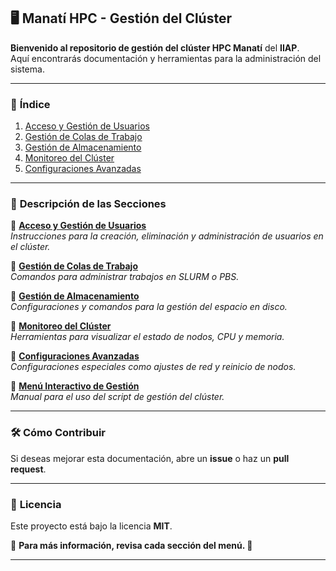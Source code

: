 ## 🖥️ **Manatí HPC - Gestión del Clúster**  

**Bienvenido al repositorio de gestión del clúster HPC Manatí** del **IIAP**.  
Aquí encontrarás documentación y herramientas para la administración del sistema.  

---

### 📜 **Índice**  

1. [Acceso y Gestión de Usuarios](inicio/usuarios.md)  
2. [Gestión de Colas de Trabajo](procesamiento/colas.md)  
3. [Gestión de Almacenamiento](storage/storage.md)  
4. [Monitoreo del Clúster](monitoreo/monitoreo.md)  
5. [Configuraciones Avanzadas](otro/config.md)  

---

### 📂 **Descripción de las Secciones**  

📌 **[Acceso y Gestión de Usuarios](usuarios.md)**  
_Instrucciones para la creación, eliminación y administración de usuarios en el clúster._  

📌 **[Gestión de Colas de Trabajo](colas.md)**  
_Comandos para administrar trabajos en SLURM o PBS._  

📌 **[Gestión de Almacenamiento](storage.md)**  
_Configuraciones y comandos para la gestión del espacio en disco._  

📌 **[Monitoreo del Clúster](monitoreo.md)**  
_Herramientas para visualizar el estado de nodos, CPU y memoria._  

📌 **[Configuraciones Avanzadas](config.md)**  
_Configuraciones especiales como ajustes de red y reinicio de nodos._  

📌 **[Menú Interactivo de Gestión](menu.md)**  
_Manual para el uso del script de gestión del clúster._  

---

### 🛠 **Cómo Contribuir**  
Si deseas mejorar esta documentación, abre un **issue** o haz un **pull request**.  

---

### 📜 **Licencia**  
Este proyecto está bajo la licencia **MIT**.  

📢 **Para más información, revisa cada sección del menú. 🚀**  

---
